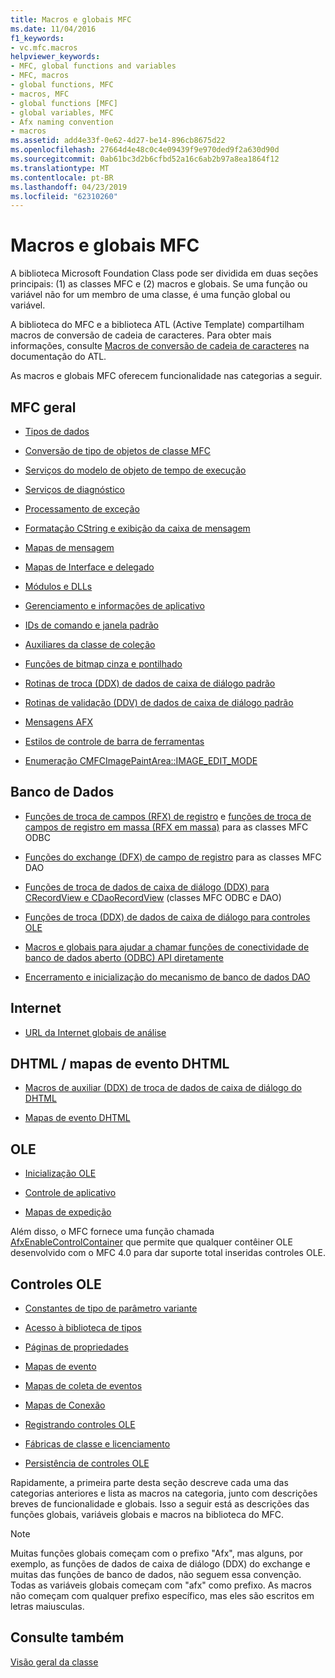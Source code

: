 ```yaml
---
title: Macros e globais MFC
ms.date: 11/04/2016
f1_keywords:
- vc.mfc.macros
helpviewer_keywords:
- MFC, global functions and variables
- MFC, macros
- global functions, MFC
- macros, MFC
- global functions [MFC]
- global variables, MFC
- Afx naming convention
- macros
ms.assetid: add4e33f-0e62-4d27-be14-896cb8675d22
ms.openlocfilehash: 27664d4e48c0c4e09439f9e970ded9f2a630d90d
ms.sourcegitcommit: 0ab61bc3d2b6cfbd52a16c6ab2b97a8ea1864f12
ms.translationtype: MT
ms.contentlocale: pt-BR
ms.lasthandoff: 04/23/2019
ms.locfileid: "62310260"
---
```

# <a name="mfc-macros-and-globals"></a>Macros e globais MFC

A biblioteca Microsoft Foundation Class pode ser dividida em duas seções principais: (1) as classes MFC e (2) macros e globais. Se uma função ou variável não for um membro de uma classe, é uma função global ou variável.

A biblioteca do MFC e a biblioteca ATL (Active Template) compartilham macros de conversão de cadeia de caracteres. Para obter mais informações, consulte [Macros de conversão de cadeia de caracteres](../../atl/reference/string-conversion-macros.md) na documentação do ATL.

As macros e globais MFC oferecem funcionalidade nas categorias a seguir.

## <a name="general-mfc"></a>MFC geral

- [Tipos de dados](data-types-mfc.md)

- [Conversão de tipo de objetos de classe MFC](type-casting-of-mfc-class-objects.md)

- [Serviços do modelo de objeto de tempo de execução](run-time-object-model-services.md)

- [Serviços de diagnóstico](diagnostic-services.md)

- [Processamento de exceção](exception-processing.md)

- [Formatação CString e exibição da caixa de mensagem](cstring-formatting-and-message-box-display.md)

- [Mapas de mensagem](message-map-macros-mfc.md)

- [Mapas de Interface e delegado](delegate-and-interface-maps.md)

- [Módulos e DLLs](extension-dll-macros.md)

- [Gerenciamento e informações de aplicativo](application-information-and-management.md)

- [IDs de comando e janela padrão](standard-command-and-window-ids.md)

- [Auxiliares da classe de coleção](collection-class-helpers.md)

- [Funções de bitmap cinza e pontilhado](gray-and-dithered-bitmap-functions.md)

- [Rotinas de troca (DDX) de dados de caixa de diálogo padrão](standard-dialog-data-exchange-routines.md)

- [Rotinas de validação (DDV) de dados de caixa de diálogo padrão](standard-dialog-data-validation-routines.md)

- [Mensagens AFX](afx-messages.md)

- [Estilos de controle de barra de ferramentas](toolbar-control-styles.md)

- [Enumeração CMFCImagePaintArea::IMAGE_EDIT_MODE](cmfcimagepaintarea-image-edit-mode-enumeration.md)

## <a name="database"></a>Banco de Dados

- [Funções de troca de campos (RFX) de registro](record-field-exchange-functions.md) e [funções de troca de campos de registro em massa (RFX em massa)](record-field-exchange-functions.md) para as classes MFC ODBC

- [Funções do exchange (DFX) de campo de registro](record-field-exchange-functions.md) para as classes MFC DAO

- [Funções de troca de dados de caixa de diálogo (DDX) para CRecordView e CDaoRecordView](dialog-data-exchange-functions-for-crecordview-and-cdaorecordview.md) (classes MFC ODBC e DAO)

- [Funções de troca (DDX) de dados de caixa de diálogo para controles OLE](dialog-data-exchange-functions-for-ole-controls.md)

- [Macros e globais para ajudar a chamar funções de conectividade de banco de dados aberto (ODBC) API diretamente](database-macros-and-globals.md)

- [Encerramento e inicialização do mecanismo de banco de dados DAO](dao-database-engine-initialization-and-termination.md)

## <a name="internet"></a>Internet

- [URL da Internet globais de análise](internet-url-parsing-globals.md)

## <a name="dhtml--dhtml-event-maps"></a>DHTML / mapas de evento DHTML

- [Macros de auxiliar (DDX) de troca de dados de caixa de diálogo do DHTML](ddx-dhtml-helper-macros.md)

- [Mapas de evento DHTML](dhtml-event-maps.md)

## <a name="ole"></a>OLE

- [Inicialização OLE](ole-initialization.md)

- [Controle de aplicativo](application-control.md)

- [Mapas de expedição](dispatch-maps.md)

Além disso, o MFC fornece uma função chamada [AfxEnableControlContainer](ole-initialization.md#afxenablecontrolcontainer) que permite que qualquer contêiner OLE desenvolvido com o MFC 4.0 para dar suporte total inseridas controles OLE.

## <a name="ole-controls"></a>Controles OLE

- [Constantes de tipo de parâmetro variante](variant-parameter-type-constants.md)

- [Acesso à biblioteca de tipos](type-library-access.md)

- [Páginas de propriedades](property-pages-mfc.md)

- [Mapas de evento](event-maps.md)

- [Mapas de coleta de eventos](event-sink-maps.md)

- [Mapas de Conexão](connection-maps.md)

- [Registrando controles OLE](registering-ole-controls.md)

- [Fábricas de classe e licenciamento](class-factories-and-licensing.md)

- [Persistência de controles OLE](persistence-of-ole-controls.md)

Rapidamente, a primeira parte desta seção descreve cada uma das categorias anteriores e lista as macros na categoria, junto com descrições breves de funcionalidade e globais. Isso a seguir está as descrições das funções globais, variáveis globais e macros na biblioteca do MFC.

> [!NOTE]
>  Muitas funções globais começam com o prefixo "Afx", mas alguns, por exemplo, as funções de dados de caixa de diálogo (DDX) do exchange e muitas das funções de banco de dados, não seguem essa convenção. Todas as variáveis globais começam com "afx" como prefixo. As macros não começam com qualquer prefixo específico, mas eles são escritos em letras maiusculas.

## <a name="see-also"></a>Consulte também

[Visão geral da classe](../../mfc/class-library-overview.md)
